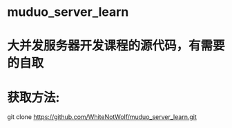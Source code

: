 # muduo_server_learn
# 大并发服务器开发课程的源代码，有需要的自取
# 获取方法:
git clone https://github.com/WhiteNotWolf/muduo_server_learn.git
